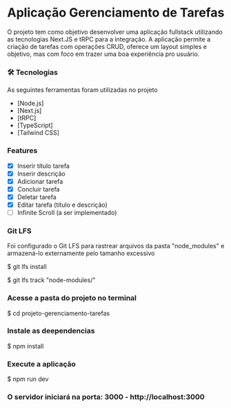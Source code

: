 # Aplicação Gerenciamento de Tarefas

O projeto tem como objetivo desenvolver uma aplicação fullstack utilizando as tecnologias Next.JS e tRPC para a integração. A aplicação permite a criação de tarefas com operações CRUD, oferece um layout simples e objetivo, mas com foco em trazer uma boa experiência pro usuário.

### 🛠 Tecnologias

As seguintes ferramentas foram utilizadas no projeto

- [Node.js]
- [Next.js]
- [tRPC]
- [TypeScript]
- [Tailwind CSS]

### Features

- [x] Inserir título tarefa
- [x] Inserir descrição
- [x] Adicionar tarefa
- [x] Concluir tarefa
- [x] Deletar tarefa
- [x] Editar tarefa (título e descrição)
- [ ] Infinite Scroll (a ser implementado)

### Git LFS
Foi configurado o Git LFS para rastrear arquivos da pasta "node_modules" e armazená-lo externamente pelo tamanho excessivo

$ git lfs install

$ git lfs track "node-modules/"

### Acesse a pasta do projeto no terminal
$ cd projeto-gerenciamento-tarefas

### Instale as deependencias
$ npm install

### Execute a aplicação
$ npm run dev

### O servidor iniciará na porta: 3000 - http://localhost:3000
